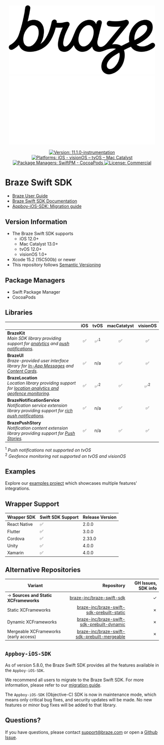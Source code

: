 <p align="center">
  <img width="480" alt="Braze Logo" src=".github/assets/logo-light.png#gh-light-mode-only" />
  <img width="480" alt="Braze Logo" src=".github/assets/logo-dark.png#gh-dark-mode-only" />
</p>

<p align="center">
  <a href="https://github.com/braze-inc/braze-swift-sdk/releases">
    <img src="https://badgen.net/badge/version/11.1.0-instrumentation/blue" alt="Version: 11.1.0-instrumentation">
  </a>
  <a href="#">
    <img src="https://badgen.net/badge/platforms/iOS%20%7C%20visionOS%20%7C%20tvOS%20%7C%20Mac%20Catalyst/orange"
      alt="Platforms: iOS - visionOS – tvOS – Mac Catalyst">
  </a>
  <a href="#">
    <img src="https://badgen.net/badge/package%20managers/SwiftPM%20%7C%20CocoaPods/green" alt="Package Managers: SwiftPM - CocoaPods">
  </a>
  <a href="https://github.com/braze-inc/braze-swift-sdk/blob/main/LICENSE">
    <img src="https://badgen.net/badge/license/Commercial/black" alt="License: Commercial">
  </a>
</p>

# Braze Swift SDK

- [Braze User Guide](https://www.braze.com/docs/user_guide/introduction/ "Braze User Guide")
- [Braze Swift SDK Documentation](https://braze-inc.github.io/braze-swift-sdk)
- [Appboy-iOS-SDK: Migration guide](https://braze-inc.github.io/braze-swift-sdk/documentation/braze/appboy-migration-guide)

## Version Information
- The Braze Swift SDK supports
  - iOS 12.0+
  - Mac Catalyst 13.0+
  - tvOS 12.0+
  - visionOS 1.0+
- Xcode 15.2 (15C500b) or newer
- This repository follows [Semantic Versioning](https://semver.org/)

## Package Managers
- Swift Package Manager
- CocoaPods

## Libraries

<!-- Table generated with https://www.tablesgenerator.com/markdown_tables -->

|                                                                                                                             | iOS |     tvOS      | macCatatyst |   visionOS    |
|-----------------------------------------------------------------------------------------------------------------------------|:---:|:-------------:|:-----------:|:-------------:|
| **BrazeKit**</br> _Main SDK library providing support for [analytics] and [push notifications]._                            |  ✅  | ✅<sup>1</sup> |      ✅      |       ✅       |
| **BrazeUI**</br> _Braze-provided user interface library for [In-App Messages] and [Content Cards]._                         |  ✅  |      n/a      |      ✅      |       ✅       |
| **BrazeLocation**</br> _Location library providing support for [location analytics and geofence monitoring]._               |  ✅  | ✅<sup>2</sup> |      ✅      | ✅<sup>2</sup> |
| **BrazeNotificationService**</br> _Notification service extension library providing support for [rich push notifications]._ |  ✅  |      n/a      |      ✅      |       ✅       |
| **BrazePushStory**</br> _Notification content extension library providing support for [Push Stories]._                      |  ✅  |      n/a      |      ✅      |       ✅       |

<sup>1</sup> _Push notifications not supported on tvOS_</br>
<sup>2</sup> _Geofence monitoring not supported on tvOS and visionOS_

[analytics]: https://www.braze.com/docs/user_guide/data_and_analytics/user_data_collection/sdk_data_collection/
[push notifications]: https://www.braze.com/docs/user_guide/message_building_by_channel/push
[In-App Messages]: https://www.braze.com/docs/user_guide/message_building_by_channel/in-app_messages
[Content Cards]: https://www.braze.com/docs/user_guide/message_building_by_channel/content_cards
[location analytics and geofence monitoring]: https://www.braze.com/docs/user_guide/engagement_tools/locations_and_geofences
[rich push notifications]: https://www.braze.com/docs/user_guide/message_building_by_channel/push/ios/rich_notifications/
[Push Stories]: https://www.braze.com/docs/user_guide/message_building_by_channel/push/advanced_push_options/push_stories/

## Examples

Explore our [examples project](/Examples) which showcases multiple features' integrations.

## Wrapper Support

| **Wrapper SDK** | Swift SDK Support | Release Version |
|-----------------|-------------------|-----------------|
| React Native    | ✅                 | 2.0.0           |
| Flutter         | ✅                 | 3.0.0           |
| Cordova         | ✅                 | 2.33.0          |
| Unity           | ✅                 | 4.0.0           |
| Xamarin         | ✅                 | 4.0.0           |

## Alternative Repositories

| Variant                               |                                     Repository | GH Issues, SDK info |
|---------------------------------------|-----------------------------------------------:|--------------------:|
| → **Sources and Static XCFrameworks** |                    [braze-inc/braze-swift-sdk] |                   ✓ |
| Static XCFrameworks                   |    [braze-inc/braze-swift-sdk-prebuilt-static] |                   ✗ |
| Dynamic XCFrameworks                  |   [braze-inc/braze-swift-sdk-prebuilt-dynamic] |                   ✗ |
| Mergeable XCFrameworks (early access) | [braze-inc/braze-swift-sdk-prebuilt-mergeable] |                   ✗ |

## `Appboy-iOS-SDK`

As of version 5.8.0, the Braze Swift SDK provides all the features available in the `Appboy-iOS-SDK`.

We recommend all users to migrate to the Braze Swift SDK. For more information, please refer to our [migration guide](https://braze-inc.github.io/braze-swift-sdk/documentation/braze/appboy-migration-guide).

The `Appboy-iOS-SDK` (Objective-C) SDK is now in maintenance mode, which means only critical bug fixes, and security updates will be made. No new features or minor bug fixes will be added to that library.

## Questions?

If you have questions, please contact [support@braze.com](mailto:support@braze.com) or open a [Github Issue](https://github.com/braze-inc/braze-swift-sdk/issues).

[braze-inc/braze-swift-sdk]: https://github.com/braze-inc/braze-swift-sdk
[braze-inc/braze-swift-sdk-prebuilt-static]: https://github.com/braze-inc/braze-swift-sdk-prebuilt-static
[braze-inc/braze-swift-sdk-prebuilt-dynamic]: https://github.com/braze-inc/braze-swift-sdk-prebuilt-dynamic
[braze-inc/braze-swift-sdk-prebuilt-mergeable]: https://github.com/braze-inc/braze-swift-sdk-prebuilt-mergeable
